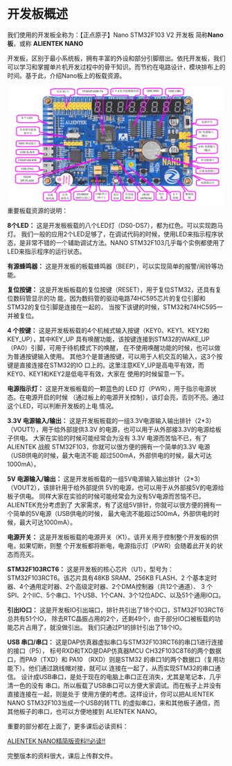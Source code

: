 # 开发板概述

我们使用的开发板全称为：【正点原子】Nano STM32F103 V2 开发板 简称**Nano板**，或称 **ALIENTEK NANO**

开发板，区别于最小系统板，拥有丰富的外设和部分引脚扇出。依托开发板，我们可以学习和掌握单片机开发过程中的骨干知识。而节约在电路设计，模块排布上的时间。基于此，介绍Nano板上的板载资源。

![Nano_STM32F103_V2](../../assets/imgs/Nano_STM32F103_V2.png)
重要板载资源的说明：

**8个LED：**
这是开发板板载的八个LED灯（DS0-DS7），都为红色。可以实现跑马灯。
我们一般的应用2个LED足够了，在调试代码的时候，使用LED来指示程序状态，是非常不错的一个辅助调试方法。NANO STM32F103几乎每个实例都使用了LED来指示程序的运行状态。  

**有源蜂鸣器：**
这是开发板的板载蜂鸣器（BEEP），可以实现简单的报警/闹铃等功能。

**复位按键：**
这是开发板板载的复位按键（RESET），用于复位STM32，还具有复位数码管显示的功
能，因为数码管的驱动电路74HC595芯片的复位引脚和STM32的复位引脚是连接在一起的，
当按下该键的时候，STM32和74HC595一并被复位。

**4 个按键：**
这是开发板板载的4个机械式输入按键（KEY0、KEY1、KEY2和KEY_UP），其中KEY_UP
具有唤醒功能，该按键连接到STM32的WAKE_UP（PA0）引脚，可用于待机模式下的唤醒，
在不使用唤醒功能的时候，也可以做为普通按键输入使用。
其他3个是普通按键，可以用于人机交互的输入，这3个按键是直接连接在STM32的IO
口上的。这里注意KEY_UP是高电平有效，而KEY0、KEY1和KEY2是低电平有效，大家在
使用的时候留意一下。

**电源指示灯：**
这是开发板板载的一颗蓝色的 LED 灯（PWR），用于指示电源状态。在电源开启的时候
（通过板上的电源开关控制），该灯会亮，否则不亮。通过这个LED，可以判断开发板的上电
情况。

**3.3V 电源输入/输出：**
这是开发板板载的一组3.3V电源输入输出排针（2*3）（VOUT1），用于给外部提供3.3V
的电源，也可以用于从外部接3.3V的电源给板子供电。
大家在实验的时候可能经常会为没有 3.3V 电源而苦恼不已，有了 ALIENTEK 战舰
STM32F103，你就可以很方便的拥有一个简单的3.3V 电源（USB供电的时候，最大电流不能
超过500mA，外部供电的时候，最大可达1000mA）。

**5V 电源输入/输出：**
这是开发板板载的一组5V电源输入输出排针（2*3）（VOUT2），该排针用于给外部提供
5V的电源，也可以用于从外部接5V的电源给板子供电。
同样大家在实验的时候可能经常会为没有5V电源而苦恼不已，ALIENTEK充分考虑到了
大家需求，有了这组5V排针，你就可以很方便的拥有一个简单的5V电源（USB供电的时候，
最大电流不能超过500mA，外部供电的时候，最大可达1000mA）。

**电源开关：**
这是开发板板载的电源开关（K1）。该开关用于控制整个开发板的供电，如果切断，则整
个开发板都将断电，电源指示灯（PWR）会随着此开关的状态而亮灭。

**STM32F103RCT6：**
这是开发板的核心芯片（U1），型号为：STM32F103RCT6。该芯片具有48KB SRAM、256KB
FLASH、2 个基本定时器、4个通用定时器、2个高级定时器、2个DMA控制器（共12个通道）、
3 个SPI、2个IIC、5个串口、1个USB、1个CAN、3个12位ADC、以及51个通用IO口。

**引出IO口：**
这是开发板IO引出端口，排针共引出了18个IO口，STM32F103RCT6总共有51个IO，
除去RTC晶振占用的2个，还剩49个，由于部分IO口被板载的功能芯片占用了，就没做引出。
我们只通过P1的排针引出了18个IO。

**USB 串口/串口：**
这是DAP仿真器虚拟串口与STM32F103RCT6的串口1进行连接的接口（P5），
标号RXD和TXD是DAP仿真器MCU CH32F103C8T6的两个数据口，而PA9（TXD）和 PA10
（RXD）则是STM32 的串口1的两个数据口（复用功能下）。他们通过跳线帽对接，就可以
连接在一起了，从而实现STM32的串口通信。
设计成USB串口，是处于现在的电脑上串口正在消失，尤其是笔记本，几乎清一色的没有
串口。所以板载了USB串口可以方便大家调试。而在板子上并没有直接连接在一起，则是处于
使用方便的考虑。这样设计，你可以把ALIENTEK NANO STM32F103当成一个USB的转TTL
的虚拟串口，来和其他板子通信，而其他板子的串口，也可以方便地接到 ALIENTEK NANO。

重要的部分都在上面了，更多课后必读资料：

[ALIENTEK NANO精简版资料!!必读!!](https://github.com/miaooo0000OOOO/ysu_ee_electronic_technology_association/tree/main/course/embedded/ALIENTEKNANO精简版资料)

完整版本的资料很大，课后上传群文件。
